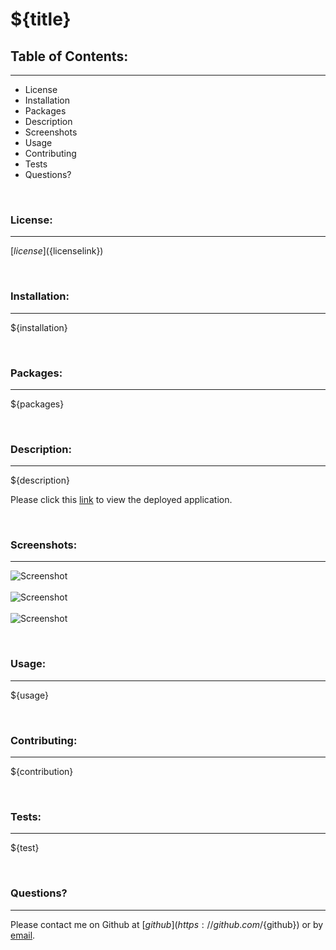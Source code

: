 # **${title}** 

## **Table of Contents:**
---
- License
- Installation
- Packages
- Description
- Screenshots
- Usage
- Contributing
- Tests
- Questions? 

<br>

### **License:** 
---
[${license}](${licenselink})

<br>

### **Installation:** 
---
${installation}

<br>

### **Packages:** 
---
${packages}

<br>

### **Description:**
---
${description}

Please click this [link](${deployed}) to view the deployed application.

<br>

### **Screenshots:**
---
![Screenshot]({${screenshotone}})
<br><br>
![Screenshot]({${screenshottwo}})
<br><br>
![Screenshot]({${screenshotthree}})

<br>

### **Usage:** 
---
${usage}

<br>

### **Contributing:** 
---
${contribution}

<br>

### **Tests:** 
---
${test}

<br>

### **Questions?** 
---
Please contact me on Github at [${github}](https://github.com/${github}) or by [email](mailto:${email}). 


